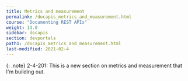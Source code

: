 ```yaml
---
title: Metrics and measurement
permalink: /docapis_metrics_and_measurement.html
course: "Documenting REST APIs"
weight: 13.0
sidebar: docapis
section: devportals
path1: /docapis_metrics_and_measurement.html
last-modified: 2021-02-4
---
```


{: .note}
2-4-201: This is a new section on metrics and measurement that I'm building out.
